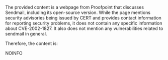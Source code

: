 The provided content is a webpage from Proofpoint that discusses Sendmail, including its open-source version. While the page mentions security advisories being issued by CERT and provides contact information for reporting security problems, it does not contain any specific information about CVE-2002-1827.  It also does not mention any vulnerabilities related to sendmail in general.

Therefore, the content is:

NOINFO